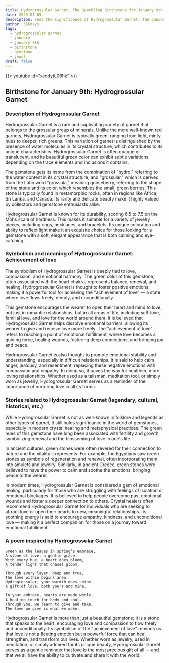```yaml
---
title: Hydrogrossular Garnet, The Sparkling Birthstone for January 9th
date: 2025-01-09
description: Feel the significance of Hydrogrossular Garnet, the January 9th birthstone symbolizing Achievement of love. Let its beauty and meaning brighten your day.
author: 365days
tags:
  - hydrogrossular garnet
  - january
  - january 9th
  - birthstone
  - gemstone
  - jewel
draft: false
---
```


{{< youtube id="xcddytL06hk" >}}

## Birthstone for January 9th: Hydrogrossular Garnet

### Description of Hydrogrossular Garnet

Hydrogrossular Garnet is a rare and captivating variety of garnet that belongs to the grossular group of minerals. Unlike the more well-known red garnets, Hydrogrossular Garnet is typically green, ranging from light, minty hues to deeper, rich greens. This variation of garnet is distinguished by the presence of water molecules in its crystal structure, which contributes to its unique characteristics. Hydrogrossular Garnet is often opaque or translucent, and its beautiful green color can exhibit subtle variations depending on the trace elements and inclusions it contains.

The gemstone gets its name from the combination of "hydro," referring to the water content in its crystal structure, and "grossular," which is derived from the Latin word "grossula," meaning gooseberry, referring to the shape of the stone and its color, which resembles the small, green berries. This stone is typically found in metamorphic rocks, often in regions like Africa, Sri Lanka, and Canada. Its rarity and delicate beauty make it highly valued by collectors and gemstone enthusiasts alike.

Hydrogrossular Garnet is known for its durability, scoring 6.5 to 7.5 on the Mohs scale of hardness. This makes it suitable for a variety of jewelry pieces, including rings, necklaces, and bracelets. Its unique coloration and ability to reflect light make it an exquisite choice for those looking for a gemstone with a soft, elegant appearance that is both calming and eye-catching.

### Symbolism and meaning of Hydrogrossular Garnet: Achievement of love

The symbolism of Hydrogrossular Garnet is deeply tied to love, compassion, and emotional harmony. The green color of this gemstone, often associated with the heart chakra, represents balance, renewal, and healing. Hydrogrossular Garnet is thought to foster positive emotions, making it a powerful tool for achieving the "achievement of love" — a state where love flows freely, deeply, and unconditionally.

This gemstone encourages the wearer to open their heart and mind to love, not just in romantic relationships, but in all areas of life, including self-love, familial love, and love for the world around them. It is believed that Hydrogrossular Garnet helps dissolve emotional barriers, allowing its wearer to give and receive love more freely. The "achievement of love" refers to reaching a point of emotional fulfillment, where love becomes a guiding force, healing wounds, fostering deep connections, and bringing joy and peace.

Hydrogrossular Garnet is also thought to promote emotional stability and understanding, especially in difficult relationships. It is said to help calm anger, jealousy, and resentment, replacing these negative emotions with compassion and empathy. In doing so, it paves the way for healthier, more loving relationships. Whether used as a talisman, meditation tool, or simply worn as jewelry, Hydrogrossular Garnet serves as a reminder of the importance of nurturing love in all its forms.

### Stories related to Hydrogrossular Garnet (legendary, cultural, historical, etc.)

While Hydrogrossular Garnet is not as well-known in folklore and legends as other types of garnet, it still holds significance in the world of gemstones, especially in modern crystal healing and metaphysical practices. The green hues of this gemstone have long been associated with fertility and growth, symbolizing renewal and the blossoming of love in one's life.

In ancient cultures, green stones were often revered for their connection to nature and the vitality it represents. For example, the Egyptians saw green stones as symbols of regeneration and renewal, often incorporating them into amulets and jewelry. Similarly, in ancient Greece, green stones were believed to have the power to calm and soothe the emotions, bringing peace to the wearer.

In modern times, Hydrogrossular Garnet is considered a gem of emotional healing, particularly for those who are struggling with feelings of isolation or emotional blockages. It is believed to help people overcome past emotional wounds and foster a deeper connection to others. Crystal healers often recommend Hydrogrossular Garnet for individuals who are seeking to attract love or open their hearts to new, meaningful relationships. Its soothing energy is said to encourage empathy, kindness, and unconditional love — making it a perfect companion for those on a journey toward emotional fulfillment.

### A poem inspired by Hydrogrossular Garnet

```
Green as the leaves in spring’s embrace,  
A stone of love, a gentle grace.  
With every hue, a heart does bloom,  
A tender light that chases gloom.

Through every layer, deep and true,  
The love within begins anew.  
Hydrogrossular, your warmth does shine,  
A gift of love, both yours and mine.

In your embrace, hearts are made whole,  
A healing touch for body and soul.  
Through you, we learn to give and take,  
The love we give is what we make.
```

Hydrogrossular Garnet is more than just a beautiful gemstone; it is a stone that speaks to the heart, encouraging love and compassion to flow freely and unconditionally. Its symbolism of the "achievement of love" reminds us that love is not a fleeting emotion but a powerful force that can heal, strengthen, and transform our lives. Whether worn as jewelry, used in meditation, or simply admired for its unique beauty, Hydrogrossular Garnet serves as a gentle reminder that love is the most precious gift of all — and that we all have the ability to cultivate and share it with the world.